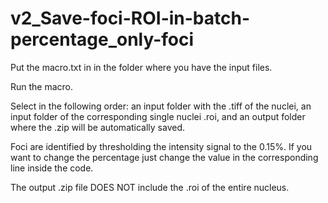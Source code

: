 # v2_Save-foci-ROI-in-batch-percentage_only-foci

Put the macro.txt in in the folder where you have the input files.

Run the macro.

Select in the following order: an input folder with the .tiff of the nuclei, an input folder of the corresponding single nuclei .roi, and an output folder where the .zip will be automatically saved.

Foci are identified by thresholding the intensity signal to the 0.15%. If you want to change the percentage just change the value in the corresponding line inside the code.

The output .zip file DOES NOT include the .roi of the entire nucleus.

